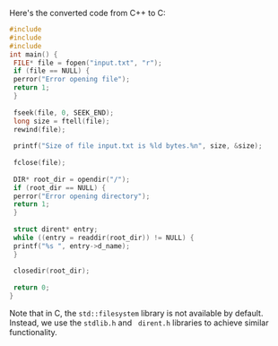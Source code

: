 Here's the converted code from C++ to C:
```c
#include 
#include 
#include 
int main() {
 FILE* file = fopen("input.txt", "r");
 if (file == NULL) {
 perror("Error opening file");
 return 1;
 }
 
 fseek(file, 0, SEEK_END);
 long size = ftell(file);
 rewind(file);
 
 printf("Size of file input.txt is %ld bytes.%n", size, &size);
 
 fclose(file);
 
 DIR* root_dir = opendir("/");
 if (root_dir == NULL) {
 perror("Error opening directory");
 return 1;
 }
 
 struct dirent* entry;
 while ((entry = readdir(root_dir)) != NULL) {
 printf("%s ", entry->d_name);
 }
 
 closedir(root_dir);
 
 return 0;
}
```
Note that in C, the `std::filesystem` library is not available by default. Instead, we use the `stdlib.h` and ` dirent.h` libraries to achieve similar functionality.

